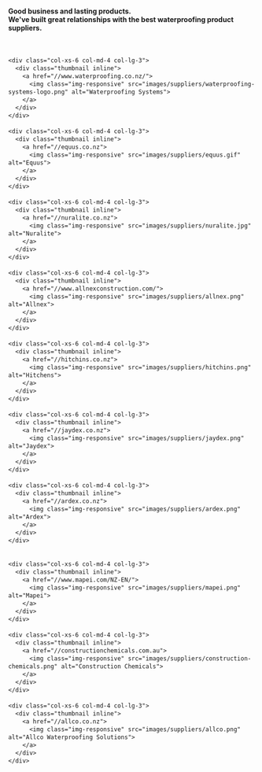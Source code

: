 <div class="wrapper">
  <div class="brands clearfix">
    <h4>
      Good business and lasting products.<br />We've built great relationships with the best waterproofing product suppliers.
    </h4>
    <br />

    <div class="col-xs-6 col-md-4 col-lg-3">
      <div class="thumbnail inline">
        <a href="//www.waterproofing.co.nz/">
          <img class="img-responsive" src="images/suppliers/waterproofing-systems-logo.png" alt="Waterproofing Systems">
        </a>
      </div>
    </div>

    <div class="col-xs-6 col-md-4 col-lg-3">
      <div class="thumbnail inline">
        <a href="//equus.co.nz">
          <img class="img-responsive" src="images/suppliers/equus.gif" alt="Equus">
        </a>
      </div>
    </div>

    <div class="col-xs-6 col-md-4 col-lg-3">
      <div class="thumbnail inline">
        <a href="//nuralite.co.nz">
          <img class="img-responsive" src="images/suppliers/nuralite.jpg" alt="Nuralite">
        </a>
      </div>
    </div>

    <div class="col-xs-6 col-md-4 col-lg-3">
      <div class="thumbnail inline">
        <a href="//www.allnexconstruction.com/">
          <img class="img-responsive" src="images/suppliers/allnex.png" alt="Allnex">
        </a>
      </div>
    </div>

    <div class="col-xs-6 col-md-4 col-lg-3">
      <div class="thumbnail inline">
        <a href="//hitchins.co.nz">
          <img class="img-responsive" src="images/suppliers/hitchins.png" alt="Hitchens">
        </a>
      </div>
    </div>

    <div class="col-xs-6 col-md-4 col-lg-3">
      <div class="thumbnail inline">
        <a href="//jaydex.co.nz">
          <img class="img-responsive" src="images/suppliers/jaydex.png" alt="Jaydex">
        </a>
      </div>
    </div>

    <div class="col-xs-6 col-md-4 col-lg-3">
      <div class="thumbnail inline">
        <a href="//ardex.co.nz">
          <img class="img-responsive" src="images/suppliers/ardex.png" alt="Ardex">
        </a>
      </div>
    </div>


    <div class="col-xs-6 col-md-4 col-lg-3">
      <div class="thumbnail inline">
        <a href="//www.mapei.com/NZ-EN/">
          <img class="img-responsive" src="images/suppliers/mapei.png" alt="Mapei">
        </a>
      </div>
    </div>

    <div class="col-xs-6 col-md-4 col-lg-3">
      <div class="thumbnail inline">
        <a href="//constructionchemicals.com.au">
          <img class="img-responsive" src="images/suppliers/construction-chemicals.png" alt="Construction Chemicals">
        </a>
      </div>
    </div>

    <div class="col-xs-6 col-md-4 col-lg-3">
      <div class="thumbnail inline">
        <a href="//allco.co.nz">
          <img class="img-responsive" src="images/suppliers/allco.png" alt="Allco Waterproofing Solutions">
        </a>
      </div>
    </div>
  </div>
</div>
